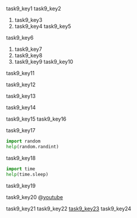 task9_key1
task9_key2


1. task9_key3
2. task9_key4
task9_key5


task9_key6


1. task9_key7
2. task9_key8
3. task9_key9
task9_key10


task9_key11


task9_key12


task9_key13


task9_key14


task9_key15
task9_key16


task9_key17


```python
import random
help(random.randint)
```

task9_key18


```python
import time
help(time.sleep)
```

task9_key19


task9_key20
@[youtube](https://youtu.be/5FIPLIXWmtQ)

task9_key21
task9_key22
[task9_key23](mailto:&#118;&#105;&#x73;&#x68;&#97;&#108;&#49;&#x38;&#x40;&#x6e;&#97;&#118;&#x67;&#x75;&#114;&#x75;&#107;&#x75;&#x6c;&#x2e;&#x6f;&#x72;&#103;)
task9_key24
